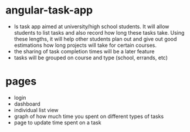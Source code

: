 # angular-task-app
- Is task app aimed at university/high school students. It will allow students to list tasks and also record how long these tasks take. Using these lengths, it will help other students plan out and give out good estimations how long projects will take for certain courses.
- the sharing of task completion times will be a later feature
- tasks will be grouped on course and type (school, errands, etc)

# pages
- login
- dashboard
- individual list view
- graph of how much time you spent on different types of tasks
- page to update time spent on a task
